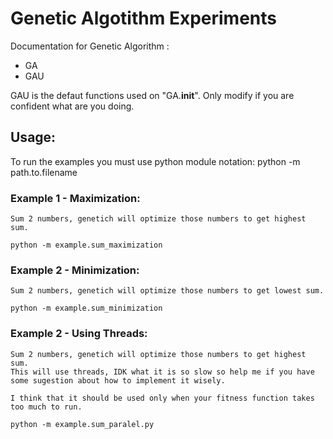 # Genetic Algotithm Experiments


Documentation for Genetic Algorithm : 
- GA
- GAU

GAU is the defaut functions used on "GA.__init__". Only modify if you are confident what are you doing.



## Usage:

To run the examples you must use python module notation: 
python -m path.to.filename

### Example 1 - Maximization:
    Sum 2 numbers, genetich will optimize those numbers to get highest sum.

    python -m example.sum_maximization
### Example 2 - Minimization: 
    Sum 2 numbers, genetich will optimize those numbers to get lowest sum.
    
    python -m example.sum_minimization
### Example 2 - Using Threads:
    Sum 2 numbers, genetich will optimize those numbers to get highest sum. 
    This will use threads, IDK what it is so slow so help me if you have some sugestion about how to implement it wisely. 

    I think that it should be used only when your fitness function takes too much to run.

    python -m example.sum_paralel.py

    